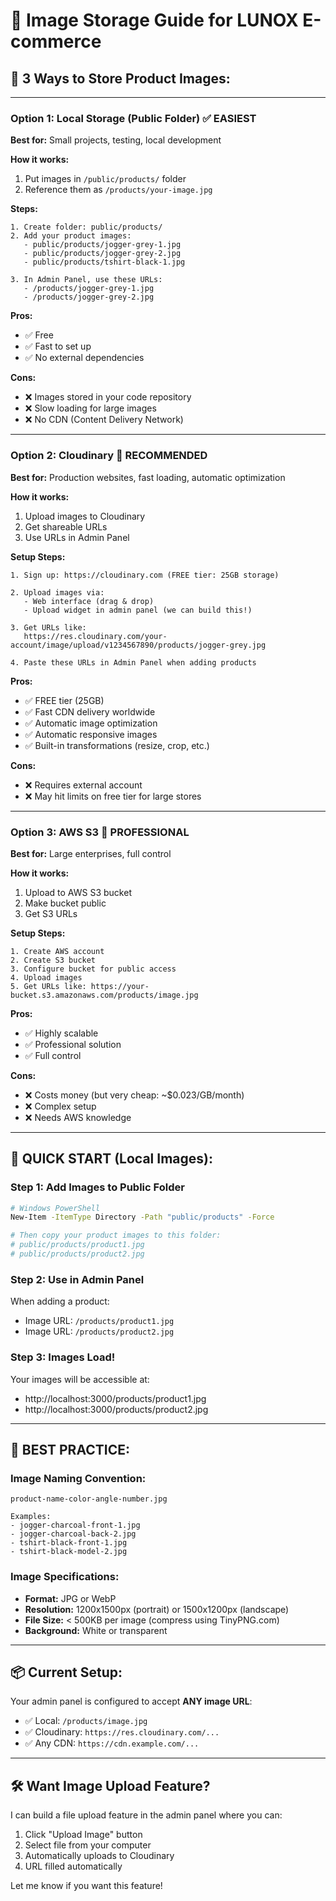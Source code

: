 # 📸 Image Storage Guide for LUNOX E-commerce

## 🎯 **3 Ways to Store Product Images:**

---

### **Option 1: Local Storage (Public Folder)** ✅ EASIEST

**Best for:** Small projects, testing, local development

**How it works:**
1. Put images in `/public/products/` folder
2. Reference them as `/products/your-image.jpg`

**Steps:**
```
1. Create folder: public/products/
2. Add your product images:
   - public/products/jogger-grey-1.jpg
   - public/products/jogger-grey-2.jpg
   - public/products/tshirt-black-1.jpg

3. In Admin Panel, use these URLs:
   - /products/jogger-grey-1.jpg
   - /products/jogger-grey-2.jpg
```

**Pros:**
- ✅ Free
- ✅ Fast to set up
- ✅ No external dependencies

**Cons:**
- ❌ Images stored in your code repository
- ❌ Slow loading for large images
- ❌ No CDN (Content Delivery Network)

---

### **Option 2: Cloudinary** 🌟 RECOMMENDED

**Best for:** Production websites, fast loading, automatic optimization

**How it works:**
1. Upload images to Cloudinary
2. Get shareable URLs
3. Use URLs in Admin Panel

**Setup Steps:**
```
1. Sign up: https://cloudinary.com (FREE tier: 25GB storage)

2. Upload images via:
   - Web interface (drag & drop)
   - Upload widget in admin panel (we can build this!)

3. Get URLs like:
   https://res.cloudinary.com/your-account/image/upload/v1234567890/products/jogger-grey.jpg

4. Paste these URLs in Admin Panel when adding products
```

**Pros:**
- ✅ FREE tier (25GB)
- ✅ Fast CDN delivery worldwide
- ✅ Automatic image optimization
- ✅ Automatic responsive images
- ✅ Built-in transformations (resize, crop, etc.)

**Cons:**
- ❌ Requires external account
- ❌ May hit limits on free tier for large stores

---

### **Option 3: AWS S3** 💼 PROFESSIONAL

**Best for:** Large enterprises, full control

**How it works:**
1. Upload to AWS S3 bucket
2. Make bucket public
3. Get S3 URLs

**Setup Steps:**
```
1. Create AWS account
2. Create S3 bucket
3. Configure bucket for public access
4. Upload images
5. Get URLs like: https://your-bucket.s3.amazonaws.com/products/image.jpg
```

**Pros:**
- ✅ Highly scalable
- ✅ Professional solution
- ✅ Full control

**Cons:**
- ❌ Costs money (but very cheap: ~$0.023/GB/month)
- ❌ Complex setup
- ❌ Needs AWS knowledge

---

## 🚀 **QUICK START (Local Images):**

### Step 1: Add Images to Public Folder
```bash
# Windows PowerShell
New-Item -ItemType Directory -Path "public/products" -Force

# Then copy your product images to this folder:
# public/products/product1.jpg
# public/products/product2.jpg
```

### Step 2: Use in Admin Panel
When adding a product:
- Image URL: `/products/product1.jpg`
- Image URL: `/products/product2.jpg`

### Step 3: Images Load!
Your images will be accessible at:
- http://localhost:3000/products/product1.jpg
- http://localhost:3000/products/product2.jpg

---

## 🎨 **BEST PRACTICE:**

### Image Naming Convention:
```
product-name-color-angle-number.jpg

Examples:
- jogger-charcoal-front-1.jpg
- jogger-charcoal-back-2.jpg
- tshirt-black-front-1.jpg
- tshirt-black-model-2.jpg
```

### Image Specifications:
- **Format:** JPG or WebP
- **Resolution:** 1200x1500px (portrait) or 1500x1200px (landscape)
- **File Size:** < 500KB per image (compress using TinyPNG.com)
- **Background:** White or transparent

---

## 📦 **Current Setup:**

Your admin panel is configured to accept **ANY image URL**:
- ✅ Local: `/products/image.jpg`
- ✅ Cloudinary: `https://res.cloudinary.com/...`
- ✅ Any CDN: `https://cdn.example.com/...`

---

## 🛠️ **Want Image Upload Feature?**

I can build a file upload feature in the admin panel where you can:
1. Click "Upload Image" button
2. Select file from your computer
3. Automatically uploads to Cloudinary
4. URL filled automatically

Let me know if you want this feature!

